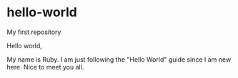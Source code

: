 # hello-world
My first repository

Hello world,

My name is Ruby. I am just following the "Hello World" guide since I am new here. Nice to meet you all.
